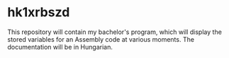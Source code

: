 # hk1xrbszd
This repository will contain my bachelor's program, which will display the stored variables for an Assembly code at various moments. The documentation will be in Hungarian.
